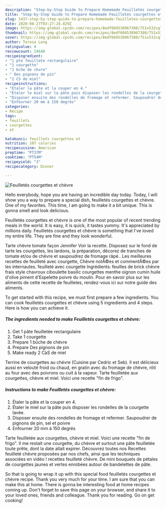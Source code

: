 ```yaml
---
description: "Step-by-Step Guide to Prepare Homemade Feuilletés courgettes et chèvre"
title: "Step-by-Step Guide to Prepare Homemade Feuilletés courgettes et chèvre"
slug: 1437-step-by-step-guide-to-prepare-homemade-feuilletes-courgettes-et-chevre
date: 2020-08-27T03:27:24.829Z
image: https://img-global.cpcdn.com/recipes/8edf604538967380/751x532cq70/feuilletes-courgettes-et-chevre-photo-principale-de-la-recette.jpg
thumbnail: https://img-global.cpcdn.com/recipes/8edf604538967380/751x532cq70/feuilletes-courgettes-et-chevre-photo-principale-de-la-recette.jpg
cover: https://img-global.cpcdn.com/recipes/8edf604538967380/751x532cq70/feuilletes-courgettes-et-chevre-photo-principale-de-la-recette.jpg
author: Teresa Long
ratingvalue: 4
reviewcount: 24640
recipeingredient:
- "1 pte feuillete rectangulaire"
- "1 courgette"
- "1 bche de chvre"
- " Des pignons de pin"
- "2 CS de miel"
recipeinstructions:
- "Étaler la pâte et la couper en 4."
- "Étaler le miel sur la pâte puis disposer les rondelles de la courgette lavée."
- "Disposer ensuite des rondelles de fromage et refermer. Saupoudrer de pignons de pin, sel et poivre"
- "Enfourner 20 mm à 150 degrés"
categories:
- Recipe
tags:
- feuillets
- courgettes
- et

katakunci: feuillets courgettes et 
nutrition: 107 calories
recipecuisine: American
preptime: "PT37M"
cooktime: "PT54M"
recipeyield: "3"
recipecategory: Dinner

---
```



![Feuilletés courgettes et chèvre](https://img-global.cpcdn.com/recipes/8edf604538967380/751x532cq70/feuilletes-courgettes-et-chevre-photo-principale-de-la-recette.jpg)

Hello everybody, hope you are having an incredible day today. Today, I will show you a way to prepare a special dish, feuilletés courgettes et chèvre. One of my favorites. This time, I am going to make it a bit unique. This is gonna smell and look delicious.

Feuilletés courgettes et chèvre is one of the most popular of recent trending meals in the world. It is easy, it is quick, it tastes yummy. It's appreciated by millions daily. Feuilletés courgettes et chèvre is something that I've loved my entire life. They are fine and they look wonderful.

Tarte chèvre tomate façon Jennifer Voir la recette. Disposez sur le fond de tarte les courgettes, les lardons, la préparation, décorez de tranches de tomate et/ou de chèvre et saupoudrez de fromage râpé.. Les meilleures recettes de feuilleté avec courgette, Chèvre notÃ©es et commentÃ©es par les internautes. feuilleté avec courgette Ingrédients: feuilles de brick chèvre frais style chavroux ciboulette basilic courgettes menthe oignon cumin huile d&#39;olive piment d&#39;Espelette poivre du moulin. Pour en savoir plus sur les aliments de cette recette de feuilletes, rendez-vous ici sur notre guide des aliments.


To get started with this recipe, we must first prepare a few ingredients. You can cook feuilletés courgettes et chèvre using 5 ingredients and 4 steps. Here is how you can achieve it.

<!--inarticleads1-->

##### The ingredients needed to make Feuilletés courgettes et chèvre:

1. Get 1 pâte feuilletée rectangulaire
1. Take 1 courgette
1. Prepare 1 bûche de chèvre
1. Prepare  Des pignons de pin
1. Make ready 2 CàS de miel


Terrine de courgettes au chévre (Cuisine par Cedric et Seb). Il est délicieux aussi en velouté froid ou chaud, en gratin avec du fromage de chèvre, rôti au four avec des poivrons ou cuit à la vapeur. Tarte feuilletée aux courgettes, chèvre et miel. Voici une recette &#34;fin de frigo&#34;. 

<!--inarticleads2-->

##### Instructions to make Feuilletés courgettes et chèvre:

1. Étaler la pâte et la couper en 4.
1. Étaler le miel sur la pâte puis disposer les rondelles de la courgette lavée.
1. Disposer ensuite des rondelles de fromage et refermer. Saupoudrer de pignons de pin, sel et poivre
1. Enfourner 20 mm à 150 degrés


Tarte feuilletée aux courgettes, chèvre et miel. Voici une recette &#34;fin de frigo&#34;. Il me restait une courgette, du chèvre et surtout une pâte feuilletée toute prête, dont la date allait expirer. Découvrez toutes nos Recettes feuilleté chèvre proposées par nos chefs, ainsi que les techniques associées en vidéo ! recettes feuilleté chèvre. De mini bouquets de pétales de courgettes jaunes et vertes enrobées autour de bandelettes de pâte. 

So that is going to wrap it up with this special food feuilletés courgettes et chèvre recipe. Thank you very much for your time. I am sure that you can make this at home. There is gonna be interesting food at home recipes coming up. Don't forget to save this page on your browser, and share it to your loved ones, friends and colleague. Thank you for reading. Go on get cooking!

